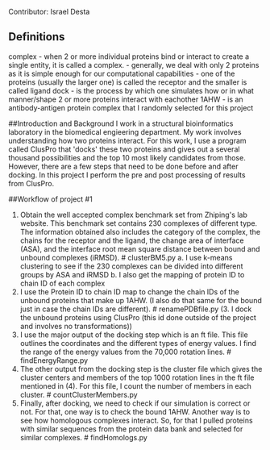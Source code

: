Contributor: Israel Desta

## Definitions
complex - when 2 or more individual proteins bind or interact to create a single entity, it is called a complex.
	- generally, we deal with only 2 proteins as it is simple enough for our computational capabilities
	- one of the proteins (usually the larger one) is called the receptor and the smaller is called ligand 
dock    - is the process by which one simulates how or in what manner/shape 2 or more proteins interact with eachother
1AHW    - is an antibody-antigen protein complex that I randomly selected for this project

##Introduction and Background
I work in a structural bioinformatics laboratory in the biomedical engieering department. My work involves understanding how two proteins interact.
For this work, I use a program called ClusPro that 'docks' these two proteins and gives out a several thousand possibilities and the top 10 most
likely candidates from those. However, there are a few steps that need to be done before and after docking. In this project I perform the pre and
post processing of results from ClusPro. 

##Workflow of project #1
1. Obtain the well accepted complex benchmark set from Zhiping's lab website. This benchmark set contains 230 complexes of different type. The 
information obtained also includes the category of the complex, the chains for the receptor and the ligand, the change area of interface (ASA), 
and the interface root mean square distance between bound and unbound complexes (iRMSD). # clusterBM5.py 
	a. I use k-means clustering to see if the 230 complexes can be divided into different groups by ASA and iRMSD
	b. I also get the mapping of protein ID to chain ID of each complex
2. I use the Protein ID to chain ID map to change the chain IDs of the unbound proteins that make up 1AHW. (I also do that same for the bound
just in case the chain IDs are different). # renamePDBfile.py
(3. I dock the unbound proteins using ClusPro (this id done outside of the project and involves no transformations))
4. I use the major output of the docking step which is an ft file. This file outlines the coordinates and the different types of energy values.
I find the range of the energy values from the 70,000 rotation lines. # findEnergyRange.py
5. The other output from the docking step is the cluster file which gives the cluster centers and members of the top 1000 rotation lines in the 
ft file mentioned in (4). For this file, I count the number of members in each cluster. # countClusterMembers.py
6. Finally, after docking, we need to check if our simulation is correct or not. For that, one way is to check the bound 1AHW. Another way is to
see how homologous complexes interact. So, for that I pulled proteins with similar sequences from the protein data bank and selected for similar
complexes. # findHomologs.py

